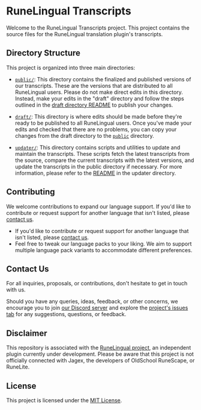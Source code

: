 # RuneLingual Transcripts

Welcome to the RuneLingual Transcripts project. This project contains the source files for the RuneLingual translation plugin's transcripts.

## Directory Structure

This project is organized into three main directories:

- [`public/`](./public/): This directory contains the finalized and published versions of our transcripts. These are the versions that are distributed to all RuneLingual users. Please do not make direct edits in this directory. Instead, make your edits in the "draft" directory and follow the steps outlined in the [draft directory README](draft/README.md) to publish your changes.

- [`draft/`](./draft/): This directory is where edits should be made before they're ready to be published to all RuneLingual users. Once you've made your edits and checked that there are no problems, you can copy your changes from the draft directory to the [`public`](./public) directory.

- [`updater/`](./updater/): This directory contains scripts and utilities to update and maintain the transcripts. These scripts fetch the latest transcripts from the source, compare the current transcripts with the latest versions, and update the transcripts in the public directory if necessary. For more information, please refer to the [README](./updater/README.md) in the updater directory.

## Contributing

We welcome contributions to expand our language support. If you'd like to contribute or request support for another language that isn't listed, please [contact us](#contact-us).

- If you'd like to contribute or request support for another language that isn't listed, please [contact us](#contact-us).
- Feel free to tweak our language packs to your liking. We aim to support multiple language pack variants to accommodate different preferences.

## Contact Us
For all inquiries, proposals, or contributions, don't hesitate to get in touch with us.

Should you have any queries, ideas, feedback, or other concerns, we encourage you to join [our Discord server](https://discord.gg/ehwKcVdBGS) and explore the [project's issues tab](https://github.com/IaKee/Runelingual-Transcripts/issues) for any suggestions, questions, or feedback.

## Disclaimer

This repository is associated with the [RuneLingual project](https://github.com/IaKee/RuneLingual-Plugin), an independent plugin currently under development. Please be aware that this project is not officially connected with Jagex, the developers of OldSchool RuneScape, or RuneLite.

## License

This project is licensed under the [MIT License](LICENSE).